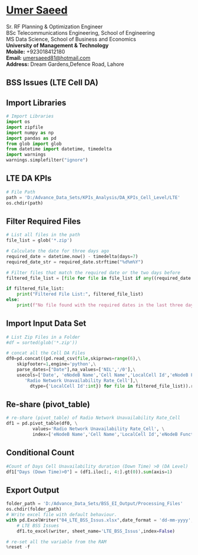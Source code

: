 #  [Umer Saeed](https://www.linkedin.com/in/engumersaeed/)
Sr. RF Planning & Optimization Engineer<br>
BSc Telecommunications Engineering, School of Engineering<br>
MS Data Science, School of Business and Economics<br>
**University of Management & Technology**<br>
**Mobile:**     +923018412180<br>
**Email:**  umersaeed81@hotmail.com<br>
**Address:** Dream Gardens,Defence Road, Lahore<br>

## BSS Issues (LTE Cell DA)

## Import Libraries


```python
# Import Libraries
import os
import zipfile
import numpy as np
import pandas as pd
from glob import glob
from datetime import datetime, timedelta
import warnings
warnings.simplefilter("ignore")
```

## LTE DA KPIs


```python
# File Path
path = 'D:/Advance_Data_Sets/KPIs_Analysis/DA_KPIs_Cell_Level/LTE'
os.chdir(path)
```

## Filter Required Files


```python
# List all files in the path
file_list = glob('*.zip')

# Calculate the date for three days ago
required_date = datetime.now() - timedelta(days=7)
required_date_str = required_date.strftime("%d%m%Y")

# Filter files that match the required date or the two days before
filtered_file_list = [file for file in file_list if any((required_date + timedelta(days=i)).strftime("%d%m%Y") in file for i in range(7))]

if filtered_file_list:
    print("Filtered File List:", filtered_file_list)
else:
    print(f"No file found with the required dates in the last three days.")
```



## Import Input Data Set


```python
# List Zip Files in a Folder
#df = sorted(glob('*.zip'))

# concat all the Cell DA Files
df0=pd.concat((pd.read_csv(file,skiprows=range(6),\
    skipfooter=1,engine='python',\
    parse_dates=["Date"],na_values=['NIL','/0'],\
    usecols=['Date', 'eNodeB Name','Cell Name','LocalCell Id','eNodeB Function Name',
       'Radio Network Unavailability Rate_Cell'],\
         dtype={'LocalCell Id':int}) for file in filtered_file_list)).reset_index(drop=True)
```

## Re-share (pivot_table)


```python
# re-share (pivot_table) of Radio Network Unavailability Rate_Cell
df1 = pd.pivot_table(df0, \
          values='Radio Network Unavailability Rate_Cell', \
          index=['eNodeB Name','Cell Name','LocalCell Id','eNodeB Function Name'],columns='Date').reset_index()
```

## Conditional Count


```python
#Count of Days Cell Unavailability duration (Down Time) >0 (DA Level)
df1["Days (Down Time)>0"] = (df1.iloc[:, 4:].gt(0)).sum(axis=1)
```

## Export Output


```python
folder_path = 'D:/Advance_Data_Sets/BSS_EI_Output/Processing_Files'
os.chdir(folder_path)
# Write excel file with default behaviour.
with pd.ExcelWriter("04_LTE_BSS_Issus.xlsx",date_format = 'dd-mm-yyyy',datetime_format='dd-mm-yyyy') as writer:
    # LTE BSS Issues
    df1.to_excel(writer, sheet_name='LTE_BSS_Issus',index=False)
```


```python
# re-set all the variable from the RAM
%reset -f
```



